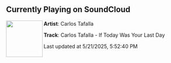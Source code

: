 ## Currently Playing on SoundCloud

[<img align="left" width="100" src="https://i1.sndcdn.com/artworks-BWQqPfZ2CYUsBZSU-wxIpVw-t500x500.png">](https://soundcloud.com/dnzrecords/carlos-tafalla-if-today-was-your-last-day?in=saxurn/sets/hyperobjectification)

**Artist**: Carlos Tafalla 

**Track**: Carlos Tafalla - If Today Was Your Last Day

Last updated at 5/21/2025, 5:52:40 PM
